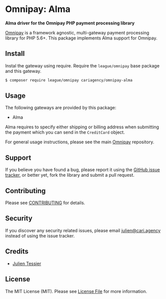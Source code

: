 # Omnipay: Alma

**Alma driver for the Omnipay PHP payment processing library**

[Omnipay](https://github.com/thephpleague/omnipay) is a framework agnostic, multi-gateway payment
processing library for PHP 5.6+. This package implements Alma support for Omnipay.

## Install

Instal the gateway using require. Require the `league/omnipay` base package and this gateway.

``` bash
$ composer require league/omnipay cariagency/omnipay-alma
```

## Usage

The following gateways are provided by this package:

 * Alma

Alma requires to specify either shipping or billing address when submitting the payment which you can send in the `CreditCard` object.

For general usage instructions, please see the main [Omnipay](https://github.com/thephpleague/omnipay) repository.

## Support

If you believe you have found a bug, please report it using the [GitHub issue tracker](https://github.com/cariagency/omnipay-alma/issues),
or better yet, fork the library and submit a pull request.

## Contributing

Please see [CONTRIBUTING](CONTRIBUTING.md) for details.

## Security

If you discover any security related issues, please email julien@cari.agency instead of using the issue tracker.

## Credits

- [Julien Tessier](https://github.com/julienmru)

## License

The MIT License (MIT). Please see [License File](LICENSE.md) for more information.
